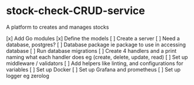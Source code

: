 # stock-check-CRUD-service
A platform to creates and manages stocks

[x] Add Go modules
[x] Define the models
[ ] Create a server
[ ] Need a database, postgres?
[ ] Database package ie package to use in accessing database
[ ] Run database migrations
[ ] Create 4 handlers and a print naming what each handler does eg (create, delete, update, read)
[ ] Set up middleware / validators
[ ] Add helpers like linting, and configurations for variables
[ ] Set up Docker
[ ] Set up Grafana and prometheus
[ ] Set up logger eg zerolog
